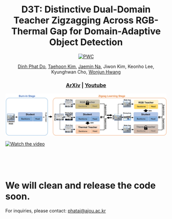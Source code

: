 
<div align="center">

# D3T: Distinctive Dual-Domain Teacher Zigzagging Across RGB-Thermal Gap for Domain-Adaptive Object Detection
[![PWC](https://cvpr.thecvf.com/static/core/img/cvpr-navbar-logo.svg)](https://arxiv.org/abs/2403.09359)

[Dinh Phat Do](https://github.com/EdwardDo69), [Taehoon Kim](https://scholar.google.com/citations?user=RrKoTX4AAAAJ&hl=en), [Jaemin Na](https://github.com/NaJaeMin92), Jiwon Kim, Keonho Lee, Kyunghwan Cho, [Wonjun Hwang](https://scholar.google.co.uk/citations?user=-I8AfBAAAAAJ&hl=en)<br>

### [ArXiv](https://arxiv.org/abs/2402.12974) | [Youtube](https://youtu.be/NPbjykByfRA?si=MbQUXWQ28rrT86AT)
</div>

<p align="center">
<img src="/image/Figure2.jpg"><br>
</p>

[![Watch the video](https://img.youtube.com/vi/KVrX5z9qYDc/maxresdefault.jpg)](https://youtu.be/KVrX5z9qYDc?si=FFc4GpfABU5GaZ2w)




<br>
<br>
<br>

# We will clean and release the code soon.

For inquiries, please contact: phatai@ajou.ac.kr
